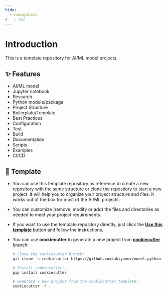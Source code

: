 ```yaml
---
hide:
  - navigation
#   - toc
---
```


# Introduction

This is a template repository for AI/ML model projects.

## ✨ Features

- AI/ML model
- Jupyter notebook
- Research
- Python module/package
- Project Structure
- Boilerplate/Template
- Best Practices
- Configuration
- Test
- Build
- Documentation
- Scripts
- Examples
- CI/CD

## 🧩 Template

- You can use this template repository as reference to create a new repository with the same structure or clone the repository to start a new project. It will help you to organize your project structure and files. It works out of the box for most of the AI/ML projects.
- You can customize (remove, modify or add) the files and directories as needed to meet your project requirements.
- If you want to use the template repository directly, just click the **[Use this template](https://github.com/new?template_name=model.python-template&template_owner=akiyomov)** button and follow the instructions.
- You can use **cookiecutter** to generate a new project from **[cookiecutter](https://github.com/akiyomov/model.python-template/tree/cookiecutter)** branch:

    ```sh
    # Clone the cookiecutter branch:
    git clone -b cookiecutter https://github.com/akiyomov/model.python-template.git

    # Install cookiecutter:
    pip install cookiecutter

    # Generate a new project from the cookiecutter template:
    cookiecutter -f .
    ```
